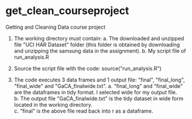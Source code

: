 # get_clean_courseproject
Getting and Cleaning Data course project

1) The working directory must contain:
	a. The downloaded and unzipped file "UCI HAR Dataset" folder (this folder is obtained by downloading and unzipping the samsung data in the assignment). 
	b. My script file of run_analysis.R

2) Source the script file with the code: source("run_analysis.R")

3) The code executes 3 data frames and 1 output file: "final", "final_long", "final_wide" and "GaCA_finalwide.txt".
	a. "final_long" and "final_wide" are the dataframes in tidy format. I selected wide for my output file.  
	b. The output file "GaCA_finalwide.txt" is the tidy dataset in wide form located in the working directory.   
	c. "final" is the above file read back into r as a dataframe. 
